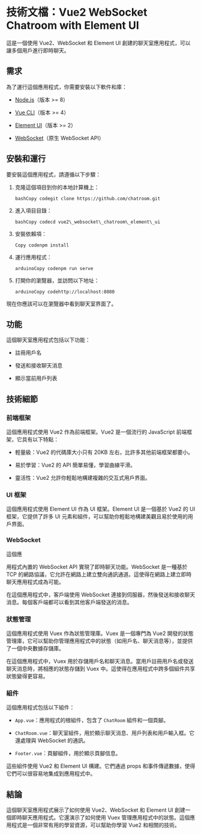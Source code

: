 技術文檔：Vue2 WebSocket Chatroom with Element UI
============================================

這是一個使用 Vue2、WebSocket 和 Element UI 創建的聊天室應用程式，可以讓多個用戶進行即時聊天。

需求
--

為了運行這個應用程式，你需要安裝以下軟件和庫：

*   [Node.js](https://nodejs.org/)（版本 >= 8）
    
*   [Vue CLI](https://cli.vuejs.org/)（版本 >= 4）
    
*   [Element UI](https://element.eleme.io/)（版本 >= 2）
    
*   [WebSocket](https://developer.mozilla.org/en-US/docs/Web/API/WebSockets_API)（原生 WebSocket API）
    

安裝和運行
-----

要安裝這個應用程式，請遵循以下步驟：

1.  克隆這個項目到你的本地計算機上：
    
    ```
    bashCopy codegit clone https://github.com/chatroom.git
    ```
2.  進入項目目錄：
    
    ```
    bashCopy codecd vue2\_websocket\_chatroom\_element\_ui
    ```
3.  安裝依賴項：
    
    ```
    Copy codenpm install
    ```
4.  運行應用程式：
    
    ```
    arduinoCopy codenpm run serve
    ```
5.  打開你的瀏覽器，並訪問以下地址：
    
    ```
    arduinoCopy codehttp://localhost:8080
    ```

現在你應該可以在瀏覽器中看到聊天室界面了。

功能
--

這個聊天室應用程式包括以下功能：

*   註冊用戶名
    
*   發送和接收聊天消息
    
*   顯示當前用戶列表
    

技術細節
----

### 前端框架

這個應用程式使用 Vue2 作為前端框架。Vue2 是一個流行的 JavaScript 前端框架，它具有以下特點：

*   輕量級：Vue2 的代碼庫大小只有 20KB 左右，比許多其他前端框架都要小。
    
*   易於學習：Vue2 的 API 簡單易懂，學習曲線平滑。
    
*   靈活性：Vue2 允許你輕鬆地構建複雜的交互式用戶界面。
    

### UI 框架

這個應用程式使用 Element UI 作為 UI 框架。Element UI 是一個基於 Vue2 的 UI 框架，它提供了許多 UI 元素和組件，可以幫助你輕鬆地構建美觀且易於使用的用戶界面。

### WebSocket

這個應

用程式內置的 WebSocket API 實現了即時聊天功能。WebSocket 是一種基於 TCP 的網路協議，它允許在網路上建立雙向通訊通道。這使得在網路上建立即時聊天應用程式成為可能。

在這個應用程式中，客戶端使用 WebSocket 連接到伺服器，然後發送和接收聊天消息。每個客戶端都可以看到其他客戶端發送的消息。

### 狀態管理

這個應用程式使用 Vuex 作為狀態管理庫。Vuex 是一個專門為 Vue2 開發的狀態管理庫，它可以幫助你管理應用程式中的狀態（如用戶名、聊天消息等），並提供了一個中央數據存儲庫。

在這個應用程式中，Vuex 用於存儲用戶名和聊天消息。當用戶註冊用戶名或發送聊天消息時，將相應的狀態存儲到 Vuex 中。這使得在應用程式中跨多個組件共享狀態變得更容易。

### 組件

這個應用程式包括以下組件：

*   `App.vue`：應用程式的根組件，包含了 `ChatRoom` 組件和一個頁腳。
    
*   `ChatRoom.vue`：聊天室組件，用於顯示聊天消息、用戶列表和用戶輸入框。它還處理與 WebSocket 的通訊。
    
*   `Footer.vue`：頁腳組件，用於顯示頁腳信息。
    

這些組件使用 Vue2 和 Element UI 構建。它們通過 props 和事件傳遞數據，使得它們可以很容易地集成到應用程式中。

結論
--

這個聊天室應用程式展示了如何使用 Vue2、WebSocket 和 Element UI 創建一個即時聊天應用程式。它還演示了如何使用 Vuex 管理應用程式中的狀態。這個應用程式是一個非常有用的學習資源，可以幫助你學習 Vue2 和相關的技術。